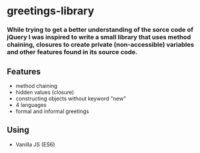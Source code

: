 # greetings-library

### While trying to get a better understanding of the sorce code of jQuery I was inspired to write a small library that uses method chaining, closures to create private (non-accessible) variables and other features found in its source code.

## Features
* method chaining
* hidden values (closure)
* constructing objects without keyword "new"
* 4 languages
* formal and informal greetings

## Using
* Vanilla JS (ES6)
